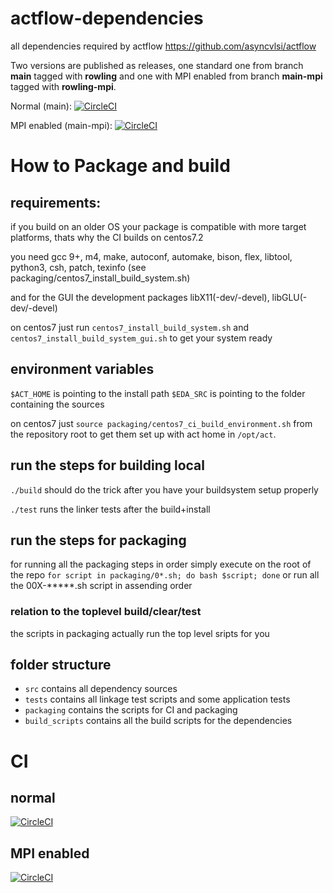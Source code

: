 # actflow-dependencies
all dependencies required by actflow https://github.com/asyncvlsi/actflow

Two versions are published as releases, one standard one from branch **main** tagged with **rowling** and one with MPI enabled from branch  **main-mpi** tagged with **rowling-mpi**.

Normal (main):
[![CircleCI](https://dl.circleci.com/status-badge/img/gh/asyncvlsi/actflow-dependencies/tree/main.svg?style=svg)](https://dl.circleci.com/status-badge/redirect/gh/asyncvlsi/actflow-dependencies/tree/main)

MPI enabled (main-mpi):
[![CircleCI](https://dl.circleci.com/status-badge/img/gh/asyncvlsi/actflow-dependencies/tree/main-mpi.svg?style=svg)](https://dl.circleci.com/status-badge/redirect/gh/asyncvlsi/actflow-dependencies/tree/main-mpi)

# How to Package and build 

## requirements:
if you build on an older OS your package is compatible with more target platforms, thats why the CI builds on centos7.2

you need gcc 9+, m4, make, autoconf, automake, bison, flex, libtool, python3, csh, patch, texinfo (see packaging/centos7_install_build_system.sh)

and for the GUI the development packages libX11(-dev/-devel), libGLU(-dev/-devel)

on centos7 just run `centos7_install_build_system.sh` and `centos7_install_build_system_gui.sh` to get your system ready

## environment variables

`$ACT_HOME` is pointing to the install path
`$EDA_SRC` is pointing to the folder containing the sources

on centos7 just `source packaging/centos7_ci_build_environment.sh` from the repository root to get them set up with act home in `/opt/act`.

## run the steps for building local

`./build` should do the trick after you have your buildsystem setup properly

`./test` runs the linker tests after the build+install

## run the steps for packaging

for running all the packaging steps in order simply execute on the root of the repo
`for script in packaging/0*.sh; do bash $script; done`
or run all the 00X-*****.sh script in assending order

### relation to the toplevel build/clear/test
the scripts in packaging actually run the top level sripts for you

## folder structure

- `src` contains all dependency sources
- `tests` contains all linkage test scripts and some application tests
- `packaging` contains the scripts for CI and packaging
- `build_scripts` contains all the build scripts for the dependencies

# CI
## normal
[![CircleCI](https://dl.circleci.com/insights-snapshot/gh/asyncvlsi/actflow-dependencies/main/build/badge.svg?window=90d)](https://app.circleci.com/insights/github/asyncvlsi/actflow-dependencies/workflows/build/overview?branch=main&reporting-window=last-90-days&insights-snapshot=true)

## MPI enabled
[![CircleCI](https://dl.circleci.com/insights-snapshot/gh/asyncvlsi/actflow-dependencies/main-mpi/build/badge.svg?window=90d)](https://app.circleci.com/insights/github/asyncvlsi/actflow-dependencies/workflows/build/overview?branch=main-mpi&reporting-window=last-90-days&insights-snapshot=true)